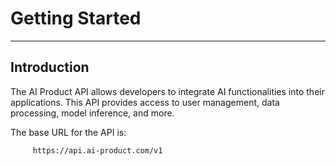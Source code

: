# Getting Started




---

## Introduction

The AI Product API allows developers to integrate AI functionalities into their applications. This API provides access to user management, data processing, model inference, and more.

The base URL for the API is:
```
     https://api.ai-product.com/v1
```     
